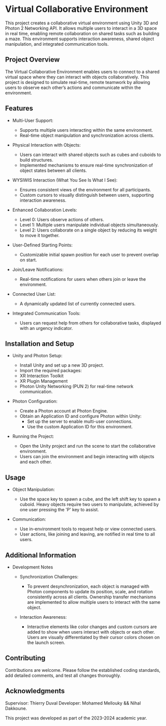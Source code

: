 # Virtual Collaborative Environment
This project creates a collaborative virtual environment using Unity 3D and Photon 2 Networking API. It allows multiple users to interact in a 3D space in real time, enabling remote collaboration on shared tasks such as building a maze. This environment supports interaction awareness, shared object manipulation, and integrated communication tools.

## Project Overview
The Virtual Collaborative Environment enables users to connect to a shared virtual space where they can interact with objects collaboratively. This project is designed to simulate real-time, remote teamwork by allowing users to observe each other’s actions and communicate within the environment.

## Features
- Multi-User Support:

    * Supports multiple users interacting within the same environment.
    * Real-time object manipulation and synchronization across clients.
- Physical Interaction with Objects:

    * Users can interact with shared objects such as cubes and cuboids to build structures.
    * Implemented mechanisms to ensure real-time synchronization of object states between all clients.
- WYSIWIS Interaction (What You See Is What I See):

    * Ensures consistent views of the environment for all participants.
    * Custom cursors to visually distinguish between users, supporting interaction awareness.

- Enhanced Collaboration Levels:

    * Level 0: Users observe actions of others.
    * Level 1: Multiple users manipulate individual objects simultaneously.
    * Level 2: Users collaborate on a single object by reducing its weight to move it together.

- User-Defined Starting Points:

    * Customizable initial spawn position for each user to prevent overlap on start.

- Join/Leave Notifications:

    * Real-time notifications for users when others join or leave the environment.

- Connected User List:

    * A dynamically updated list of currently connected users.

- Integrated Communication Tools:

    * Users can request help from others for collaborative tasks, displayed with an urgency indicator.
## Installation and Setup

- Unity and Photon Setup:

    * Install Unity and set up a new 3D project.
    * Import the required packages:
    * XR Interaction Toolkit
    * XR Plugin Management
    * Photon Unity Networking (PUN 2) for real-time network communication.
- Photon Configuration:

    * Create a Photon account at Photon Engine.
    * Obtain an Application ID and configure Photon within Unity:
        * Set up the server to enable multi-user connections.
        * Use the custom Application ID for this environment.

- Running the Project:

    * Open the Unity project and run the scene to start the collaborative environment.
    * Users can join the environment and begin interacting with objects and each other.

## Usage
- Object Manipulation:

    * Use the space key to spawn a cube, and the left shift key to spawn a cuboid.
Heavy objects require two users to manipulate, achieved by one user pressing the 'P' key to assist.
- Communication:

    * Use in-environment tools to request help or view connected users.
    * User actions, like joining and leaving, are notified in real time to all users.

## Additional Information
- Development Notes
    * Synchronization Challenges:

        * To prevent desynchronization, each object is managed with Photon components to update its position, scale, and rotation consistently across all clients.
Ownership transfer mechanisms are implemented to allow multiple users to interact with the same object.
    * Interaction Awareness:

        * Interactive elements like color changes and custom cursors are added to show when users interact with objects or each other.
        Users are visually differentiated by their cursor colors chosen on the launch screen.

## Contributing

Contributions are welcome. Please follow the established coding standards, add detailed comments, and test all changes thoroughly.

## Acknowledgments
Supervisor: Thierry Duval
Developer: Mohamed Mellouky && Nihal Dakkoune.

This project was developed as part of the 2023-2024 academic year.